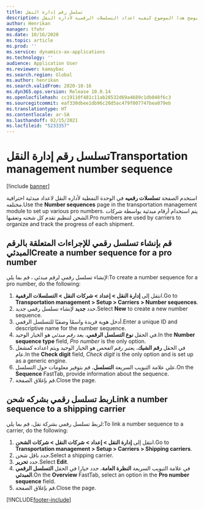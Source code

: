 ```yaml
---
title: تسلسل رقم إدارة النقل
description: يوضح هذا الموضوع كيفيه اعداد التسلسلات الرقمية لأداره النقل.
author: Henrikan
manager: tfehr
ms.date: 10/16/2020
ms.topic: article
ms.prod: ''
ms.service: dynamics-ax-applications
ms.technology: ''
audience: Application User
ms.reviewer: kamaybac
ms.search.region: Global
ms.author: henrikan
ms.search.validFrom: 2020-10-16
ms.dyn365.ops.version: Release 10.0.14
ms.openlocfilehash: cc19110f481c11ab28532d69a4689c1db048f6c3
ms.sourcegitcommit: eaf330dbee1db96c20d5ac479f007747bea079eb
ms.translationtype: HT
ms.contentlocale: ar-SA
ms.lasthandoff: 02/15/2021
ms.locfileid: "5233357"
---
```

# <a name="transportation-management-number-sequence"></a><span data-ttu-id="fc8d4-103">تسلسل رقم إدارة النقل</span><span class="sxs-lookup"><span data-stu-id="fc8d4-103">Transportation management number sequence</span></span>

[!include [banner](../includes/banner.md)]

<span data-ttu-id="fc8d4-104">استخدم الصفحة **تسلسلات رقميه** في الوحدة النمطية لأداره النقل لاعداد مبدئية احترافية مختلفه.</span><span class="sxs-lookup"><span data-stu-id="fc8d4-104">Use the **Number sequences** page in the transportation management module to set up various pro numbers.</span></span> <span data-ttu-id="fc8d4-105">يتم استخدام أرقام مبدئية بواسطة شركات الشحن لتنظيم تقدم كل شحنه وتعقبها.</span><span class="sxs-lookup"><span data-stu-id="fc8d4-105">Pro numbers are used by carriers to organize and track the progress of each shipment.</span></span>

## <a name="create-a-number-sequence-for-a-pro-number"></a><span data-ttu-id="fc8d4-106">قم بإنشاء تسلسل رقمي للإجراءات المتعلقة بالرقم المبدئي</span><span class="sxs-lookup"><span data-stu-id="fc8d4-106">Create a number sequence for a pro number</span></span>

<span data-ttu-id="fc8d4-107">لإنشاء تسلسل رقمي لرقم مبدئي ، قم بما يلي:</span><span class="sxs-lookup"><span data-stu-id="fc8d4-107">To create a number sequence for a pro number, do the following:</span></span>

1. <span data-ttu-id="fc8d4-108">انتقل إلى **إدارة النقل \> إعداد \> شركات النقل‬‬ \> التسلسلات الرقمية‬**.</span><span class="sxs-lookup"><span data-stu-id="fc8d4-108">Go to **Transportation management \> Setup \> Carriers \> Number sequences**.</span></span>
1. <span data-ttu-id="fc8d4-109">حدد **جديد** لإنشاء تسلسل رقمي جديد.</span><span class="sxs-lookup"><span data-stu-id="fc8d4-109">Select **New** to create a new number sequence.</span></span>
1. <span data-ttu-id="fc8d4-110">أدخل هوية فريدة واسمًا وصفيًا للتسلسل الرقمي.</span><span class="sxs-lookup"><span data-stu-id="fc8d4-110">Enter a unique ID and descriptive name for the number sequence.</span></span>
1. <span data-ttu-id="fc8d4-111">في الحقل **نوع التسلسل الرقمي**، يعد *رقم مبدئي* هو الخيار الوحيد.</span><span class="sxs-lookup"><span data-stu-id="fc8d4-111">In the **Number sequence type** field, *Pro number* is the only option.</span></span>
1. <span data-ttu-id="fc8d4-112">في الحقل **رقم الشيك**، يعتبر *رقم الفحص* هو الخيار الوحيد ويتم اعداده كمشغل عام.</span><span class="sxs-lookup"><span data-stu-id="fc8d4-112">In the **Check digit** field, *Check digit* is the only option and is set up as a generic engine.</span></span>
1. <span data-ttu-id="fc8d4-113">علي علامة التبويب السريعة **التسلسل**، قم بتوفير معلومات حول التسلسل.</span><span class="sxs-lookup"><span data-stu-id="fc8d4-113">On the **Sequence** FastTab, provide information about the sequence.</span></span>
1. <span data-ttu-id="fc8d4-114">قم بإغلاق الصفحة.</span><span class="sxs-lookup"><span data-stu-id="fc8d4-114">Close the page.</span></span>

## <a name="link-a-number-sequence-to-a-shipping-carrier"></a><span data-ttu-id="fc8d4-115">ربط تسلسل رقمي بشركه شحن</span><span class="sxs-lookup"><span data-stu-id="fc8d4-115">Link a number sequence to a shipping carrier</span></span>

<span data-ttu-id="fc8d4-116">لربط تسلسل رقمي بشركة نقل، قم بما يلي:</span><span class="sxs-lookup"><span data-stu-id="fc8d4-116">To link a number sequence to a carrier, do the following:</span></span>

1. <span data-ttu-id="fc8d4-117">انتقل إلى **إدارة النقل \> إعداد \> شركات النقل‬‬ \> شركات الشحن‬‬**.</span><span class="sxs-lookup"><span data-stu-id="fc8d4-117">Go to **Transportation management \> Setup \> Carriers \> Shipping carriers**.</span></span>
1. <span data-ttu-id="fc8d4-118">حدد ناقل شحن.</span><span class="sxs-lookup"><span data-stu-id="fc8d4-118">Select a shipping carrier.</span></span>
1. <span data-ttu-id="fc8d4-119">حدد **تحرير**.</span><span class="sxs-lookup"><span data-stu-id="fc8d4-119">Select **Edit**.</span></span>
1. <span data-ttu-id="fc8d4-120">في علامة التبويب السريعة **النظرة العامة**، حدد خيارا في الحقل **التسلسل الرقمي المبدئي**.</span><span class="sxs-lookup"><span data-stu-id="fc8d4-120">On the **Overview** FastTab, select an option in the **Pro number sequence** field.</span></span>
1. <span data-ttu-id="fc8d4-121">قم بإغلاق الصفحة.</span><span class="sxs-lookup"><span data-stu-id="fc8d4-121">Close the page.</span></span>


[!INCLUDE[footer-include](../../includes/footer-banner.md)]